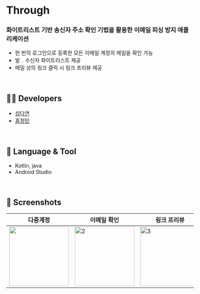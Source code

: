 # Through
### 화이트리스트 기반 송신자 주소 확인 기법을 활용한 이메일 피싱 방지 애플리케이션 

* 한 번의 로그인으로 등록한 모든 이메일 계정의 메일을 확인 가능
* 발﹒수신자 화이트리스트 제공
* 메일 상의 링크 클릭 시 링크 프리뷰 제공

<br/>

## 👩‍💻 Developers
* [성다연](https://github.com/ArtificIn)
* [홍정민](https://github.com/dream7739)

<br/>

## 📕 Language & Tool

* Kotlin, java
* Android Studio

<br/>


## 📗 Screenshots
|   다중계정    |  이메일 확인  |  링크 프리뷰 | 
|-------------|------------|-----------|
|<img width="160" src="https://user-images.githubusercontent.com/24262395/90644667-f3ef1280-e26f-11ea-8275-ba511ace1b7a.png">|<img width="160" alt="2" src="https://user-images.githubusercontent.com/24262395/90643967-28160380-e26f-11ea-82ff-fcdd42b57129.png">|<img width="160" alt="3" src="https://user-images.githubusercontent.com/24262395/90644658-f18cb880-e26f-11ea-9a7d-8e064dad2078.png">|




